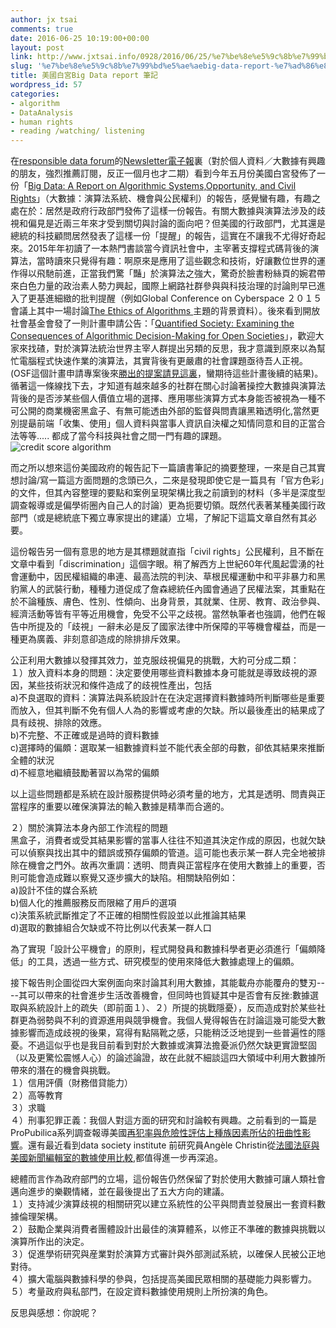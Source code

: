 ```yaml
---
author: jx tsai
comments: true
date: 2016-06-25 10:19:00+00:00
layout: post
link: http://www.jxtsai.info/0928/2016/06/25/%e7%be%8e%e5%9c%8b%e7%99%bd%e5%ae%aebig-data-report-%e7%ad%86%e8%a8%98/
slug: '%e7%be%8e%e5%9c%8b%e7%99%bd%e5%ae%aebig-data-report-%e7%ad%86%e8%a8%98'
title: 美國白宮Big Data report 筆記
wordpress_id: 57
categories:
- algorithm
- DataAnalysis
- human rights
- reading /watching/ listening
---
```


在[responsible data forum](https://responsibledata.io/)的[Newsletter電子報](http://us2.campaign-archive2.com/home/?u=1747fd8a7bf587bd4a215d984&id=abf5695570)裏（對於個人資料／大數據有興趣的朋友，強烈推薦訂閱，反正一個月也才二期）看到今年五月份美國白宮發佈了一份「[Big Data: A Report on Algorithmic Systems,Opportunity, and Civil Rights](https://www.whitehouse.gov/blog/2016/05/04/big-risks-big-opportunities-intersection-big-data-and-civil-rights)」（大數據：演算法系統、機會與公民權利）的報告，感覺蠻有趣，有趣之處在於：居然是政府行政部門發佈了這樣一份報告。有關大數據與演算法涉及的歧視和偏見是近兩三年來才受到關切與討論的面向吧？但美國的行政部門，尤其還是總統的科技顧問居然發表了這樣一份「提醒」的報告，這實在不讓我不尤得好奇起來。2015年年初讀了一本熱門書談當今資訊社會中，主宰著支撐程式碼背後的演算法，當時讀來只覺得有趣：啊原來是應用了這些觀念和技術，好讓數位世界的運作得以飛馳前進，正當我們驚「豔」於演算法之強大，驚奇於臉書粉絲頁的婉君帶來白色力量的政治素人勢力興起，國際上網路社群參與與科技治理的討論則早已進入了更基進細緻的批判提醒（例如Global Conference on Cyberspace ２０１５會議上其中一場討論[The Ethics of Algorithms ](https://www.gccs2015.com/sites/default/files/documents/Ethics_Algorithms-final%20doc.pdf)主題的背景資料）。後來看到開放社會基金會發了一則計畫申請公告：「[Quantified Society: Examining the Consequences of Algorithmic Decision-Making for Open Societies](http://www.opensocietyfoundations.org/grants/quantified-society-examining-consequences-algorithmic-decision-making-open-societies-20150227)」，歡迎大家來找碴，對於演算法統治世界主宰人群提出另類的反思，我才意識到原來以為幫忙電腦程式快速作業的演算法，其實背後有更嚴肅的社會課題亟待吾人正視。(OSF這個計畫申請專案後來[勝出的提案請見這裏](http://mediademocracyfund.org/quantified-society-grants-announced/)，蠻期待這些計畫後續的結果)。循著這一條線找下去，才知道有越來越多的社群在關心討論著操控大數據與演算法背後的是否涉某些個人價值立場的選擇、應用哪些演算方式本身能否被視為一種不可公開的商業機密黑盒子、有無可能透由外部的監督與問責讓黑箱透明化,當然更別提朂前端「收集、使用」個人資料與當事人資訊自決權之知情同意和目的正當合法等等..... 都成了當今科技與社會之間一門有趣的課題。  
![credit score algorithm](http://patentimages.storage.googleapis.com/US7280980B1/US07280980-20071009-D00000.png)  
  
而之所以想來這份美國政府的報告記下一篇讀書筆記的摘要整理，一來是自己其實想討論/寫一篇這方面問題的念頭已久，二來是發現即使它是一篇具有「官方色彩」的文件，但其內容整理的要點和案例呈現架構比我之前讀到的材料（多半是深度型調查報導或是偏學術圈內自己人的討論）更為扼要切領。既然代表著某種美國行政部門（或是總統底下獨立專家提出的建議）立場，了解記下這篇文章自然有其必要。  
  
這份報告另一個有意思的地方是其標題就直指「civil rights」公民權利，且不斷在文章中看到「discrimination」這個字眼。稍了解西方上世紀60年代風起雲湧的社會運動中，因民權組織的串連、最高法院的判決、草根民權運動中和平非暴力和黑豹黨人的武裝行動，種種力道促成了詹森總統任內國會通過了民權法案，其重點在於不論種族、膚色、性別、性傾向、出身背景，其就業、住房、教育、政治參與、經濟活動等皆有平等近用機會，免受不公平之歧視。當然執筆者也強調，他們在報告中所提及的「歧視」一辭未必是反了國家法律中所保障的平等機會權益，而是一種更為廣義、非刻意卻造成的除排排斥效果。  
  
公正利用大數據以發揮其效力，並克服歧視偏見的挑戰，大約可分成二類：  
１）放入資料本身的問題：決定要使用哪些資料數據本身可能就是導致歧視的源因，某些技術狀況和條件造成了的歧視性產出，包括  
a)不良選取的資料：演算法與系統設計在在決定選擇資料數據時所判斷哪些是重要而放入，但其判斷不免有個人人為的影響或考慮的欠缺。所以最後產出的結果成了具有歧視、排除的效應。  
b)不完整、不正確或是過時的資料數據  
c)選擇時的偏頗：選取某一組數據資料並不能代表全部的母數，卻依其結果來推斷全體的狀況  
d)不經意地繼續鼓勵著習以為常的偏頗  
  
以上這些問題都是系統在設計服務提供時必須考量的地方，尤其是透明、問責與正當程序的重要以確保演算法的輸入數據是精準而合適的。  
  
２）關於演算法本身內部工作流程的問題  
黑盒子，消費者或受其結果影響的當事人往往不知道其決定作成的原因，也就欠缺可以偵察與找出其中的錯誤或預存偏頗的管道。這可能也表示某一群人完全地被排除在機會之門外。故再次重調：透明、問責與正當程序在使用大數據上的重要，否則可能會造成難以察覺又逐步擴大的缺陷。相關缺陷例如：  
a)設計不佳的媒合系統  
b)個人化的推薦服務反而限縮了用戶的選項  
c)決策系統武斷推定了不正確的相關性假設並以此推論其結果  
d)選取的數據組合欠缺或不符比例以代表某一群人口  
  
為了實現「設計公平機會」的原則，程式開發員和數據科學者更必須進行「偏頗降低」的工具，透過一些方式、研究模型的使用來降低大數據處理上的偏頗。  
  
接下報告則企圖從四大案例面向來討論其利用大數據，其能載舟亦能覆舟的雙刃----其可以帶來的社會進步生活改善機會，但同時也質疑其中是否會有反挫:數據選取與系統設計上的疏失（即前面１）、２）所提的挑戰隱憂），反而造成對於某些社群更為弱勢與不利的資源進用與競爭機會。我個人覺得報告在討論這幾可能受大數據影響而造成歧視的後果，寫得有點隔靴之感，只能稍泛泛地提到一些普遍性的隱憂。不過這似乎也是我目前看到對於大數據或演算法擔憂派仍然欠缺更實證堅固（以及更驚忪震憾人心）的論述論證，故在此就不細談這四大領域中利用大數據所帶來的潛在的機會與挑戰。  
１）信用評價（財務借貸能力）  
２）高等教育  
３）求職  
４）刑事犯罪正義：我個人對這方面的研究和討論較有興趣。之前看到的一篇是ProPubilica系列調查報導美國[再犯率與危險性評估上種族因素所佔的扭曲性影響](https://www.propublica.org/series/machine-bias)。還有最近看到data society institute 前研究員Angèle Christin從[法國法庭與美國新聞編輯室的數據使用比較](http://ethnographymatters.net/blog/2016/06/20/the-hidden-story-of-how-metrics-are-being-used-in-courtrooms-and-newsrooms-to-make-more-decisions/),都值得進一步再深追。  
  
總體而言作為政府部門的立場，這份報告仍然保留了對於使用大數據可讓人類社會邁向進步的樂觀情緒，並在最後提出了五大方向的建議。  
１）支持減少演算歧視的相關研究以建立系統性的公平與問責並發展出一套資料數據倫理架構。  
２）鼓勵企業與消費者團體設計出最佳的演算體系，以修正不準確的數據與挑戰以演算所作出的決定。  
３）促進學術研究與産業對於演算方式審計與外部測試系統，以確保人民被公正地對待。  
４）擴大電腦與數據科學的參與，包括提高美國民眾相關的基礎能力與影響力。  
５）考量政府與私部門，在設定資料數據使用規則上所扮演的角色。  
  
反思與感想：你說呢？
